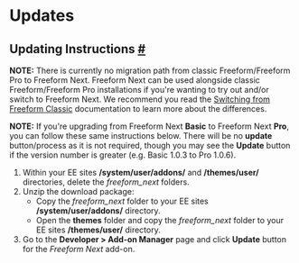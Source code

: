 # Updates

## Updating Instructions <a href="#update" id="update" class="docs-anchor">#</a>
**NOTE:** There is currently no migration path from classic Freeform/Freeform Pro to Freeform Next. Freeform Next can be used alongside classic Freeform/Freeform Pro installations if you're wanting to try out and/or switch to Freeform Next. We recommend you read the [Switching from Freeform Classic](switching-from-classic.md) documentation to learn more about the differences.

**NOTE:** If you're upgrading from Freeform Next **Basic** to Freeform Next **Pro**, you can follow these same instructions below. There will be no **update** button/process as it is not required, though you may see the **Update** button if the version number is greater (e.g. Basic 1.0.3 to Pro 1.0.6).

1. Within your EE sites **/system/user/addons/** and **/themes/user/** directories, delete the *freeform_next* folders.
2. Unzip the download package:
	* Copy the *freeform_next* folder to your EE sites **/system/user/addons/** directory.
	* Open the **themes** folder and copy the *freeform_next* folder to your EE sites **/themes/user/** directory.
2. Go to the **Developer > Add-on Manager** page and click **Update** button for the *Freeform Next* add-on.

